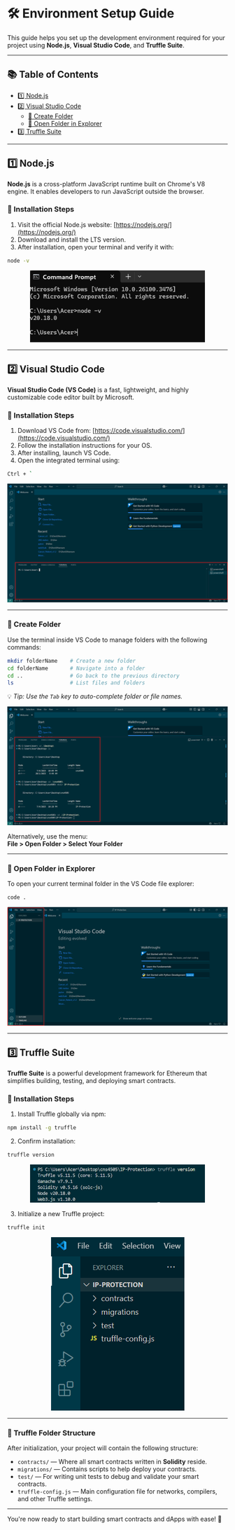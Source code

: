 # 🛠️ Environment Setup Guide

This guide helps you set up the development environment required for your project using **Node.js**, **Visual Studio Code**, and **Truffle Suite**.

---

## 📚 Table of Contents

- [1️⃣ Node.js](#1-nodejs)
- [2️⃣ Visual Studio Code](#2-visual-studio-code)
  - [📁 Create Folder](#create-folder)
  - [📂 Open Folder in Explorer](#open-folder-in-explorer)
- [3️⃣ Truffle Suite](#3-truffle-suite)

---

## 1️⃣ Node.js

**Node.js** is a cross-platform JavaScript runtime built on Chrome's V8 engine. It enables developers to run JavaScript outside the browser.

### 🧩 Installation Steps

1. Visit the official Node.js website: [https://nodejs.org/](https://nodejs.org/)
2. Download and install the LTS version.
3. After installation, open your terminal and verify it with:

```bash
node -v
```

<p align="center">
  <img width="400" alt="NodeJS Version" src="/assets/node-v.png">
</p>

---

## 2️⃣ Visual Studio Code

**Visual Studio Code (VS Code)** is a fast, lightweight, and highly customizable code editor built by Microsoft.

### 🧩 Installation Steps

1. Download VS Code from: [https://code.visualstudio.com/](https://code.visualstudio.com/)
2. Follow the installation instructions for your OS.
3. After installing, launch VS Code.
4. Open the integrated terminal using:

```bash
Ctrl + `
```

<p align="center">
  <img alt="VSCode Terminal" src="/assets/vs-terminal.png">
</p>

---

### 📁 Create Folder

Use the terminal inside VS Code to manage folders with the following commands:

```bash
mkdir folderName    # Create a new folder
cd folderName       # Navigate into a folder
cd ..               # Go back to the previous directory
ls                  # List files and folders
```

💡 *Tip: Use the `Tab` key to auto-complete folder or file names.*

<p align="center">
  <img alt="Create Directory" src="/assets/create-directory.png">
</p>

Alternatively, use the menu:  
**File > Open Folder > Select Your Folder**

---

### 📂 Open Folder in Explorer

To open your current terminal folder in the VS Code file explorer:

```bash
code .
```

<p align="center">
  <img alt="Open in Explorer" src="/assets/explorer.png">
</p>

---

## 3️⃣ Truffle Suite

**Truffle Suite** is a powerful development framework for Ethereum that simplifies building, testing, and deploying smart contracts.

### 🧩 Installation Steps

1. Install Truffle globally via npm:

```bash
npm install -g truffle
```

2. Confirm installation:

```bash
truffle version
```

<p align="center">
  <img width="400" alt="Truffle Version" src="/assets/truffle-v.png">
</p>

3. Initialize a new Truffle project:

```bash
truffle init
```

<p align="center">
  <img alt="Truffle Init" src="/assets/truffle-init.png">
</p>

---

### 📂 Truffle Folder Structure

After initialization, your project will contain the following structure:

- `contracts/` — Where all smart contracts written in **Solidity** reside.
- `migrations/` — Contains scripts to help deploy your contracts.
- `test/` — For writing unit tests to debug and validate your smart contracts.
- `truffle-config.js` — Main configuration file for networks, compilers, and other Truffle settings.

---

You're now ready to start building smart contracts and dApps with ease! 🚀
